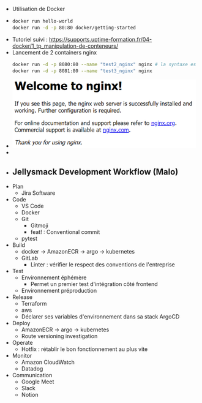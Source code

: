 - Utilisation de Docker
- ```bash
  docker run hello-world
  docker run -d -p 80:80 docker/getting-started
  ```
- Tutoriel suivi : https://supports.uptime-formation.fr/04-docker/1_tp_manipulation-de-conteneurs/
- Lancement de 2 containers nginx
  ```bash
  docker run -d -p 8080:80 --name "test2_nginx" nginx # la syntaxe est : port_hote:port_container
  docker run -d -p 8081:80 --name "test3_nginx" nginx
  ```
- ![image.png](../assets/image_1680082262336_0.png)
-
- ## Jellysmack Development Workflow (Malo)
- Plan
	- Jira Software
- Code
	- VS Code
	- Docker
	- Git
		- Gitmoji
		- feat! : Conventional commit
	- pytest
- Build
	- docker -> AmazonECR -> argo -> kubernetes
	- GitLab
		- Linter : vérifier le respect des conventions de l'entreprise
- Test
	- Environnement éphémère
		- Permet un premier test d'intégration côté frontend
	- Environnement préproduction
- Release
	- Terraform
	- aws
	- Déclarer ses variables d'environnement dans sa stack ArgoCD
- Deploy
	- AmazonECR -> argo -> kubernetes
	- Route versioning investigation
- Operate
	- Hotfix : rétablir le bon fonctionnement au plus vite
- Monitor
	- Amazon CloudWatch
	- Datadog
- Communication
	- Google Meet
	- Slack
	- Notion